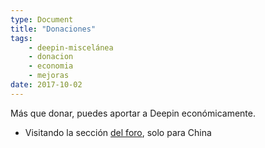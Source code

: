 ```yaml
---
type: Document
title: "Donaciones"
tags:
    - deepin-miscelánea
    - donacion
    - economia
    - mejoras
date: 2017-10-02
---
```


Más que donar, puedes aportar a Deepin económicamente.

* Visitando la sección [del foro](https://bbs.deepin.org/forum.php?mod=viewthread&tid=40784&extra=page%3D1), solo para China
